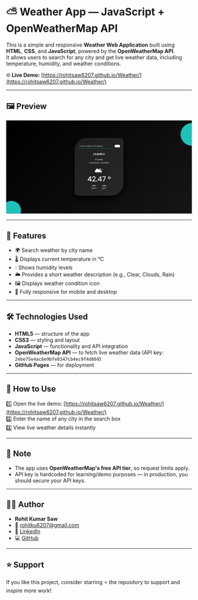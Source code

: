 # ⛅ Weather App — JavaScript + OpenWeatherMap API

This is a simple and responsive **Weather Web Application** built using **HTML**, **CSS**, and **JavaScript**, powered by the **OpenWeatherMap API**.  
It allows users to search for any city and get live weather data, including temperature, humidity, and weather conditions.

🌐 **Live Demo:** [https://rohitsaw6207.github.io/Weather/](https://rohitsaw6207.github.io/Weather/)

---

## 🖼 Preview

![Weather App Screenshot](Demo-image/image.png)

---

## 📌 Features

- 🌍 Search weather by city name
- 🌡 Displays current temperature in °C
- 💧 Shows humidity levels
- 🌥 Provides a short weather description (e.g., Clear, Clouds, Rain)
- 🖼 Displays weather condition icon
- 📱 Fully responsive for mobile and desktop

---

## 🛠 Technologies Used

- **HTML5** — structure of the app  
- **CSS3** — styling and layout  
- **JavaScript** — functionality and API integration  
- **OpenWeatherMap API** — to fetch live weather data (API key: `2ebe75e4ac6e9bfe0347cb4ec9f4d669`)  
- **GitHub Pages** — for deployment  

---

## 🚀 How to Use

1️⃣ Open the live demo: [https://rohitsaw6207.github.io/Weather/](https://rohitsaw6207.github.io/Weather/)  
2️⃣ Enter the name of any city in the search box  
3️⃣ View live weather details instantly  

---

## 📌 Note

- The app uses **OpenWeatherMap's free API tier**, so request limits apply.
- API key is hardcoded for learning/demo purposes — in production, you should secure your API keys.

---

## 🧑‍💻 Author

- **Rohit Kumar Saw**  
- 📧 [rohitku6207@gmail.com](mailto:rohitku6207@gmail.com)  
- 🔗 [LinkedIn](https://www.linkedin.com/in/rohit-kumar-saw6207/)  
- 💻 [GitHub](https://github.com/Rohitsaw6207)

---

## ⭐ Support

If you like this project, consider starring ⭐ the repository to support and inspire more work!

